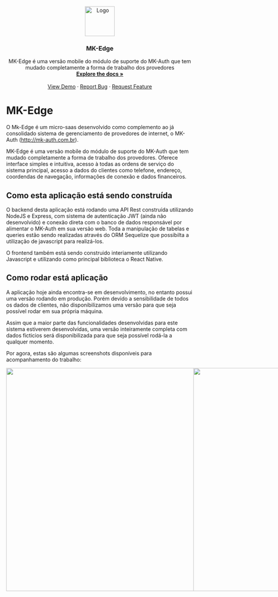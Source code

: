 <!-- PROJECT LOGO -->
<br />
<p align="center">
  <a href="https://github.com/github_username/repo_name">
    <img src="images/logo.png" alt="Logo" width="80" height="80">
  </a>

  <h3 align="center">MK-Edge</h3>

  <p align="center">
    MK-Edge é uma versão mobile do módulo de suporte do MK-Auth que tem mudado completamente a forma de trabalho dos provedores
    <br />
    <a href="https://github.com/edilsonlm217/mk-auth-support-app-frontend-mobile"><strong>Explore the docs »</strong></a>
    <br />
    <br />
    <a href="https://github.com/edilsonlm217/mk-auth-support-app-frontend-mobile">View Demo</a>
    ·
    <a href="https://github.com/edilsonlm217/mk-auth-support-app-frontend-mobile/issues">Report Bug</a>
    ·
    <a href="https://github.com/edilsonlm217/mk-auth-support-app-frontend-mobile/issues">Request Feature</a>
  </p>
</p>

# MK-Edge
O Mk-Edge é um micro-saas desenvolvido como complemento ao já consolidado sistema de gerenciamento de provedores de internet, o MK-Auth (http://mk-auth.com.br).

MK-Edge é uma versão mobile do módulo de suporte do MK-Auth que tem mudado completamente a forma de trabalho dos provedores. Oferece interface simples e intuitiva, acesso à todas as ordens de serviço do sistema principal, acesso a dados do clientes como telefone, endereço, coordendas de navegação, informações de conexão e dados financeiros.

## Como esta aplicação está sendo construída
O backend desta aplicação está rodando uma API Rest construída utilizando NodeJS e Express, com sistema de autenticação JWT (ainda não desenvolvido) e conexão direta com o banco de dados responsável por alimentar o MK-Auth em sua versão web. Toda a manipulação de tabelas e queries estão sendo realizadas através do ORM Sequelize que possibilta a utilização de javascript para realizá-los.

O frontend também está sendo construido interiamente utilizando Javascript e utilizando como principal biblioteca o React Native.

## Como rodar está aplicação
A aplicação hoje ainda encontra-se em desenvolvimento, no entanto possui uma versão rodando em produção. Porém devido a sensibilidade de todos os dados de clientes, não disponibilizamos uma versão para que seja possível rodar em sua própria máquina.

Assim que a maior parte das funcionalidades desenvolvidas para este sistema estiverem desenvolvidas, uma versão inteiramente completa com dados ficticios será disponibilizada para que seja possível rodá-la a qualquer momento.

Por agora, estas são algumas screenshots disponíveis para acompanhamento do trabalho:

<div style="display: flex; flex-direction: row;">
  <img height="600" src="https://user-images.githubusercontent.com/55609083/80551743-805c8900-8992-11ea-943c-6bcbaba87ddc.JPG"/>
  <img height="600" src="https://user-images.githubusercontent.com/55609083/80551740-7f2b5c00-8992-11ea-82f5-1651bbe04808.JPG"/>
  <img height="600" src="https://user-images.githubusercontent.com/55609083/80551742-805c8900-8992-11ea-8fe2-36c1e7db220a.JPG"/>
  <img height="600" src="https://user-images.githubusercontent.com/55609083/80551745-818db600-8992-11ea-868e-8e9352bd758c.JPG"/>
  <img height="600" src="https://user-images.githubusercontent.com/55609083/80551746-818db600-8992-11ea-8196-ada602a38512.JPG"/>
  <img height="600" src="https://user-images.githubusercontent.com/55609083/80551744-80f51f80-8992-11ea-8f7f-850ca69e653c.JPG"/>
  
  
</div>
